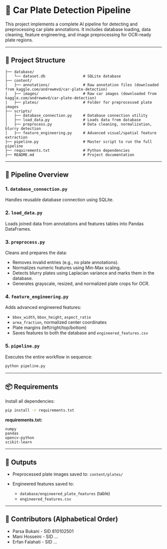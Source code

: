 # 🚗 Car Plate Detection Pipeline

This project implements a complete AI pipeline for detecting and preprocessing car plate annotations. It includes database loading, data cleaning, feature engineering, and image preprocessing for OCR-ready plate regions.

---

## 📁 Project Structure

```
├── database/
│   └── dataset.db                 # SQLite database
├── content/                
|   ├── annotations/               # Raw annotation files (downloaded from kaggle.com/andrewmvd/car-plate-detection)
|   ├── images/                    # Raw car images (downloaded from kaggle.com/andrewmvd/car-plate-detection) 
|   ├── plates/                    # Folder for preprocessed plate images
├── scripts/
│   ├── database_connection.py     # Database connection utility
│   ├── load_data.py               # Loads data from database
│   ├── preprocess.py              # Data cleaning, normalization, blurry detection
│   ├── feature_engineering.py     # Advanced visual/spatial feature extraction
├── pipeline.py                    # Master script to run the full pipeline
├── requirements.txt               # Python dependencies
├── README.md                      # Project documentation
```

---

## 🚀 Pipeline Overview

### 1. `database_connection.py`

Handles reusable database connection using SQLite.

### 2. `load_data.py`

Loads joined data from annotations and features tables into Pandas DataFrames.

### 3. `preprocess.py`

Cleans and prepares the data:

* Removes invalid entries (e.g., no plate annotations).
* Normalizes numeric features using Min-Max scaling.
* Detects blurry plates using Laplacian variance and marks them in the database.
* Generates grayscale, resized, and normalized plate crops for OCR.

### 4. `feature_engineering.py`

Adds advanced engineered features:

* `bbox_width`, `bbox_height`, `aspect_ratio`
* `area_fraction`, normalized center coordinates
* Plate margins (left/right/top/bottom)
* Saves features to both the database and `engineered_features.csv`

### 5. `pipeline.py`

Executes the entire workflow in sequence:

```bash
python pipeline.py
```

---

## 📦 Requirements

Install all dependencies:

```bash
pip install -r requirements.txt
```

**requirements.txt:**

```
numpy
pandas
opencv-python
scikit-learn
```

---

## 📂 Outputs

* Preprocessed plate images saved to: `content/plates/`
* Engineered features saved to:

  * `database/engineered_plate_features` (table)
  * `engineered_features.csv`

---

## 👥 Contributors (Alphabetical Order)

* Parsa Bukani - SID 810102501
* Mani Hosseini - SID ...
* Erfan Falahati - SID ... 